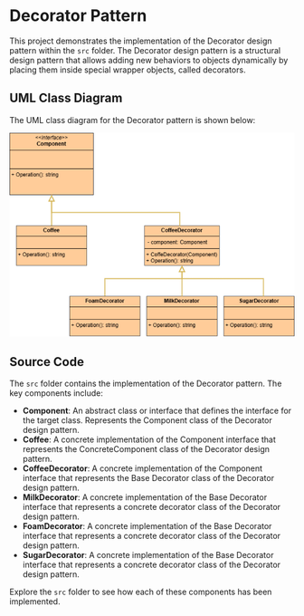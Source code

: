  # Decorator Pattern

This project demonstrates the implementation of the Decorator design pattern within the `src` folder. 
The Decorator design pattern is a structural design pattern that allows adding new behaviors to objects dynamically by placing them inside special wrapper objects, called decorators.

## UML Class Diagram

The UML class diagram for the Decorator pattern is shown below:

![UML Class Diagram](../decorator/documentation/decorator.drawio.png)

## Source Code

The `src` folder contains the implementation of the Decorator pattern. The key components include:

- **Component**: An abstract class or interface that defines the interface for the target class. Represents the Component class of the Decorator design pattern.
- **Coffee**: A concrete implementation of the Component interface that represents the ConcreteComponent class of the Decorator design pattern.
- **CoffeeDecorator**: A concrete implementation of the Component interface that represents the Base Decorator class of the Decorator design pattern.
- **MilkDecorator**: A concrete implementation of the Base Decorator interface that represents a concrete decorator class of the Decorator design pattern.
- **FoamDecorator**: A concrete implementation of the Base Decorator interface that represents a concrete decorator class of the Decorator design pattern.
- **SugarDecorator**: A concrete implementation of the Base Decorator interface that represents a concrete decorator class of the Decorator design pattern.

Explore the `src` folder to see how each of these components has been implemented.
